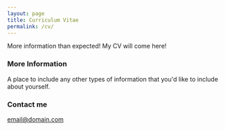 ```yaml
---
layout: page
title: Curriculum Vitae
permalink: /cv/
---
```


More information than expected! My CV will come here!

### More Information

A place to include any other types of information that you'd like to include about yourself. 

### Contact me

[email@domain.com](mailto:email@domain.com)
